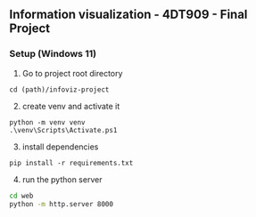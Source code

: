 ## Information visualization - 4DT909 - Final Project

### Setup (Windows 11)

1. Go to project root directory

```
cd (path)/infoviz-project
```

2. create venv and activate it

```
python -m venv venv
.\venv\Scripts\Activate.ps1
```

3. install dependencies

```
pip install -r requirements.txt
```

4. run the python server

```bash
cd web
python -m http.server 8000
```
